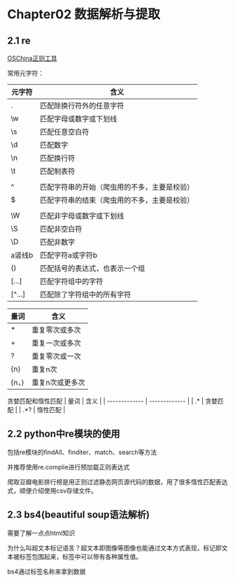 # Chapter02 数据解析与提取

## 2.1 re

[OSChina正则工具](https://tool.oschina.net/regex)

常用元字符：

| 元字符  | 含义 |
| ------------- | ------------- |
| .            | 匹配除换行符外的任意字符  |
| \w            | 匹配字母或数字或下划线  |
| \s            | 匹配任意空白符  |
| \d            | 匹配数字  |
| \n            | 匹配换行符  |
| \t            | 匹配制表符  |
|               |   |
| ^             | 匹配字符串的开始（爬虫用的不多，主要是校验）  |
| $             | 匹配字符串的结束（爬虫用的不多，主要是校验）  |
|               |   |
| \W            | 匹配非字母或数字或下划线  |
| \S            | 匹配非空白符  |
| \D            | 匹配非数字  |
| a竖线b         | 匹配字符a或字符b  |
| ()            | 匹配括号的表达式，也表示一个组  |
| [...]            | 匹配字符组中的字符  |
| [^...]            | 匹配除了字符组中的所有字符  |


| 量词  | 含义 |
| ------------- | ------------- |
| *            | 重复零次或多次  |
| +            | 重复一次或多次  |
| ?            | 重复零次或一次  |
| {n}           | 重复n次  |
| {n，}           | 重复n次或更多次  |

贪婪匹配和惰性匹配
| 量词  | 含义 |
| ------------- | ------------- |
| .*            | 贪婪匹配  |
| .*?            | 惰性匹配  |


## 2.2 python中re模块的使用

包括re模块的findAll、finditer、match、search等方法

并推荐使用re.complie进行预加载正则表达式

爬取豆瓣电影排行榜是用正则过滤静态网页源代码的数据，用了很多惰性匹配表达式，顺便介绍使用csv存储文件。

## 2.3 bs4(beautiful soup语法解析)

需要了解一点点html知识

为什么叫超文本标记语言？超文本即图像等图像也能通过文本方式表现，标记即文本被标签包围起来，标签中可以带有各种属性值。

bs4通过标签名称来拿到数据

